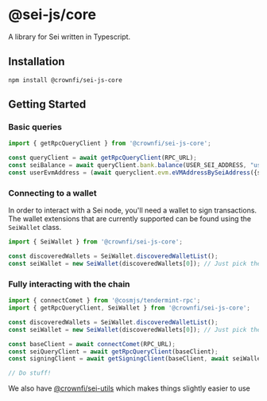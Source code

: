 # @sei-js/core

A library for Sei written in Typescript.

## Installation

```shell
npm install @crownfi/sei-js-core
```

## Getting Started

### Basic queries

```ts
import { getRpcQueryClient } from '@crownfi/sei-js-core';

const queryClient = await getRpcQueryClient(RPC_URL);
const seiBalance = await queryClient.bank.balance(USER_SEI_ADDRESS, "usei");
const userEvmAddress = (await queryclient.evm.eVMAddressBySeiAddress({seiAddress: USER_SEI_ADDRESS})).evmAddress;

```

### Connecting to a wallet

In order to interact with a Sei node, you'll need a wallet to sign transactions. The wallet extensions that are currently supported can be found using the `SeiWallet` class.

```ts
import { SeiWallet } from '@crownfi/sei-js-core';

const discoveredWallets = SeiWallet.discoveredWalletList();
const seiWallet = new SeiWallet(discoveredWallets[0]); // Just pick the first one
```

### Fully interacting with the chain

```ts
import { connectComet } from '@cosmjs/tendermint-rpc';
import { getRpcQueryClient, SeiWallet } from '@crownfi/sei-js-core';

const discoveredWallets = SeiWallet.discoveredWalletList();
const seiWallet = new SeiWallet(discoveredWallets[0]); // Just pick the first one

const baseClient = await connectComet(RPC_URL);
const seiQueryClient = await getRpcQueryClient(baseClient);
const signingClient = await getSigningClient(baseClient, await seiWallet.getOfflineSigner());

// Do stuff!
```

We also have [@crownfi/sei-utils](https://developer.crownfi.io/npm/@crownfi/sei-utils/) which makes things slightly easier to use

